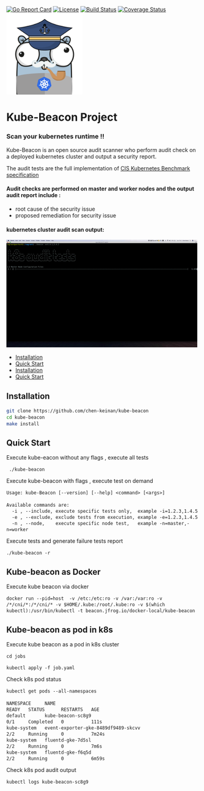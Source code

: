 [![Go Report Card](https://goreportcard.com/badge/github.com/chen-keinan/beacon)](https://goreportcard.com/report/github.com/chen-keinan/beacon)
[![License](https://img.shields.io/badge/License-Apache%202.0-blue.svg)](https://github.com/chen-keinan/beacon/blob/main/LICENSE)
[![Build Status](https://travis-ci.com/chen-keinan/kube-beacon.svg?branch=main)](https://travis-ci.com/chen-keinan/kube-beacon)
[![Coverage Status](https://coveralls.io/repos/github/chen-keinan/kube-beacon/badge.svg?branch=main)](https://coveralls.io/github/chen-keinan/kube-beacon?branch=main)
<br><img src="./pkg/images/beacon-gopher.png" width="200" alt="kube-beacon logo"><br>
# Kube-Beacon Project
###  Scan your kubernetes runtime !!
Kube-Beacon is an open source audit scanner who perform audit check on a deployed kubernetes cluster and output a security report.

The audit tests are the full implementation of [CIS Kubernetes Benchmark specification](https://www.cisecurity.org/benchmark/kubernetes/) <br>

#### Audit checks are performed  on master and worker nodes and the output audit report include :
* root cause of the security issue
* proposed remediation for security issue

#### kubernetes cluster audit scan output: 
![k8s audit](./pkg/images/beacon.gif) 

* [Installation](#installation)
* [Quick Start](#quick-start)
* [Installation](#installation)
* [Quick Start](#quick-start)


## Installation

```sh
git clone https://github.com/chen-keinan/kube-beacon
cd kube-beacon
make install
```


## Quick Start

Execute kube-eacon without any flags , execute all tests

```
 ./kube-beacon 

```

Execute kube-beacon  with flags , execute test on demand

```
Usage: kube-Beacon [--version] [--help] <command> [<args>]

Available commands are:
  -i , --include, execute specific tests only,  example -i=1.2.3,1.4.5
  -e , --exclude, exclude tests from execution, example -e=1.2.3,1.4.5
  -n , --node,    execute specific node test,   example -n=master,-n=worker
```

Execute tests and generate failure tests report

```
./kube-beacon -r
```

## Kube-beacon as Docker

Execute kube beacon via docker 

```
docker run --pid=host  -v /etc:/etc:ro -v /var:/var:ro -v /*/cni/*:/*/cni/* -v $HOME/.kube:/root/.kube:ro -v $(which kubectl):/usr/bin/kubectl -t beacon.jfrog.io/docker-local/kube-beacon
```

## Kube-beacon as pod in k8s

Execute kube beacon as a pod in k8s cluster
```
cd jobs
```
```
kubectl apply -f job.yaml
```

Check k8s pod status
```
kubectl get pods --all-namespaces

NAMESPACE     NAME                                                        READY   STATUS      RESTARTS   AGE
default       kube-beacon-sc8g9                                           0/1     Completed   0          111s
kube-system   event-exporter-gke-8489df9489-skcvv                         2/2     Running     0          7m24s
kube-system   fluentd-gke-7d5sl                                           2/2     Running     0          7m6s
kube-system   fluentd-gke-f6q5d                                           2/2     Running     0          6m59s
```

Check k8s pod audit output
```
kubectl logs kube-beacon-sc8g9 
```
